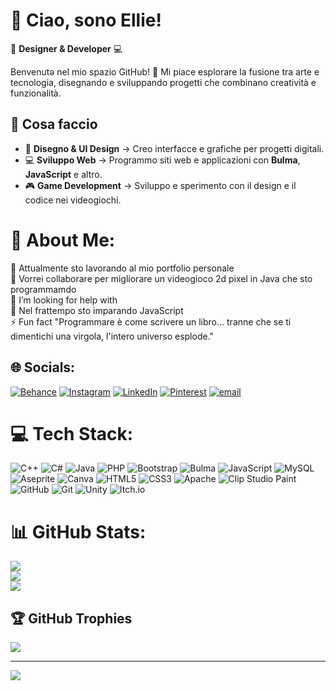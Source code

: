 # 👋 Ciao, sono Ellie!  

🎨 **Designer & Developer** 💻 

Benvenutə nel mio spazio GitHub! 🚀 Mi piace esplorare la fusione tra arte e tecnologia, disegnando e sviluppando progetti che combinano creatività e funzionalità.  

## 🔹 Cosa faccio  
- 🎨 **Disegno & UI Design** → Creo interfacce e grafiche per progetti digitali.  
- 💻 **Sviluppo Web** → Programmo siti web e applicazioni con **Bulma**, **JavaScript** e altro.  
- 🎮 **Game Development** → Sviluppo e sperimento con il design e il codice nei videogiochi.

# 💫 About Me:
🔭 Attualmente sto lavorando al mio portfolio personale<br>
👯 Vorrei collaborare per migliorare un videogioco 2d pixel in Java che sto programmamdo<br>
🤝 I’m looking for help with<br>
🌱 Nel frattempo sto imparando JavaScript <br>
⚡ Fun fact "Programmare è come scrivere un libro... tranne che se ti dimentichi una virgola, l'intero universo esplode." 


## 🌐 Socials:
[![Behance](https://img.shields.io/badge/Behance-1769ff?logo=behance&logoColor=white)](https://behance.net/---) [![Instagram](https://img.shields.io/badge/Instagram-%23E4405F.svg?logo=Instagram&logoColor=white)](https://instagram.com/--) [![LinkedIn](https://img.shields.io/badge/LinkedIn-%230077B5.svg?logo=linkedin&logoColor=white)](https://linkedin.com/in/elektra-marzocchi-11002231a) [![Pinterest](https://img.shields.io/badge/Pinterest-%23E60023.svg?logo=Pinterest&logoColor=white)](https://pinterest.com/---) [![email](https://img.shields.io/badge/Email-D14836?logo=gmail&logoColor=white)](mailto:elektrawebdev@gmail.com) 

# 💻 Tech Stack:
![C++](https://img.shields.io/badge/c++-%2300599C.svg?style=plastic&logo=c%2B%2B&logoColor=white) ![C#](https://img.shields.io/badge/c%23-%23239120.svg?style=plastic&logo=csharp&logoColor=white) ![Java](https://img.shields.io/badge/java-%23ED8B00.svg?style=plastic&logo=openjdk&logoColor=white) ![PHP](https://img.shields.io/badge/php-%23777BB4.svg?style=plastic&logo=php&logoColor=white) ![Bootstrap](https://img.shields.io/badge/bootstrap-%238511FA.svg?style=plastic&logo=bootstrap&logoColor=white) ![Bulma](https://img.shields.io/badge/bulma-00D0B1?style=plastic&logo=bulma&logoColor=white) ![JavaScript](https://img.shields.io/badge/javascript-%23323330.svg?style=plastic&logo=javascript&logoColor=%23F7DF1E) ![MySQL](https://img.shields.io/badge/mysql-4479A1.svg?style=plastic&logo=mysql&logoColor=white) ![Aseprite](https://img.shields.io/badge/Aseprite-FFFFFF?style=plastic&logo=Aseprite&logoColor=#7D929E) ![Canva](https://img.shields.io/badge/Canva-%2300C4CC.svg?style=plastic&logo=Canva&logoColor=white) ![HTML5](https://img.shields.io/badge/html5-%23E34F26.svg?style=plastic&logo=html5&logoColor=white) ![CSS3](https://img.shields.io/badge/css3-%231572B6.svg?style=plastic&logo=css3&logoColor=white) ![Apache](https://img.shields.io/badge/apache-%23D42029.svg?style=plastic&logo=apache&logoColor=white) ![Clip Studio Paint](https://img.shields.io/badge/ClipStudioPaint-%23CFD3D3.svg?style=plastic&logo=ClipStudioPaint&logoColor=white) ![GitHub](https://img.shields.io/badge/github-%23121011.svg?style=plastic&logo=github&logoColor=white) ![Git](https://img.shields.io/badge/git-%23F05033.svg?style=plastic&logo=git&logoColor=white) ![Unity](https://img.shields.io/badge/unity-%23000000.svg?style=plastic&logo=unity&logoColor=white) ![Itch.io](https://img.shields.io/badge/Itch-%23FF0B34.svg?style=plastic&logo=Itch.io&logoColor=white)
# 📊 GitHub Stats:
![](https://github-readme-stats.vercel.app/api?username=EllieCreations&theme=kacho_ga&hide_border=false&include_all_commits=false&count_private=false)<br/>
![](https://nirzak-streak-stats.vercel.app/?user=EllieCreations&theme=kacho_ga&hide_border=false)<br/>
![](https://github-readme-stats.vercel.app/api/top-langs/?username=EllieCreations&theme=kacho_ga&hide_border=false&include_all_commits=false&count_private=false&layout=compact)

## 🏆 GitHub Trophies
![](https://github-profile-trophy.vercel.app/?username=EllieCreations&theme=radical&no-frame=false&no-bg=true&margin-w=4)

---
[![](https://visitcount.itsvg.in/api?id=EllieCreations&icon=0&color=0)](https://visitcount.itsvg.in)

<!-- Proudly created with GPRM ( https://gprm.itsvg.in ) -->
